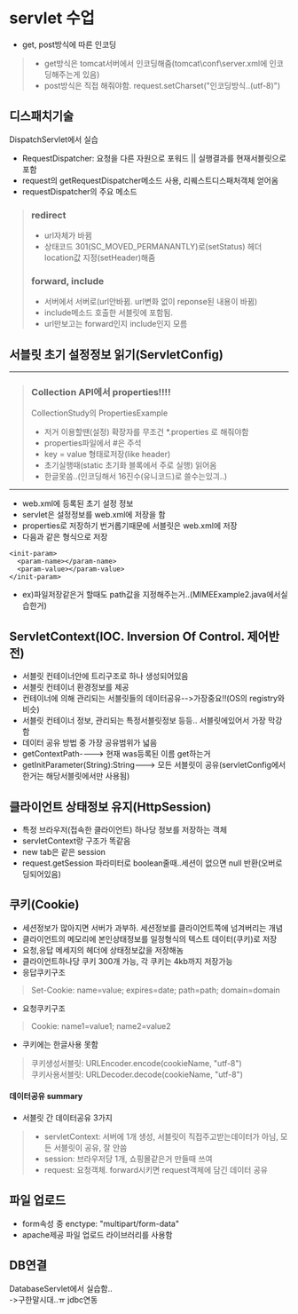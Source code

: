 # servlet 수업  
- get, post방식에 따른 인코딩  
> - get방식은 tomcat서버에서 인코딩해줌(tomcat\\conf\\server.xml에 인코딩해주는게 있음)  
> - post방식은 직접 해줘야함. request.setCharset("인코딩방식..(utf-8)")  

## 디스패치기술
DispatchServlet에서 실습  
- RequestDispatcher: 요청을 다른 자원으로 포워드 || 실행결과를 현재서블릿으로 포함  
- request의 getRequestDispatcher메소드 사용, 리퀘스트디스패처객체 얻어옴  
- requestDispatcher의 주요 메소드
> ### redirect  
> - url자체가 바뀜  
> - 상태코드 301(SC_MOVED_PERMANANTLY)로(setStatus) 헤더 location값 지정(setHeader)해줌
> ### forward, include    
> - 서버에서 서버로(url안바뀜. url변화 없이 reponse된 내용이 바뀜)  
> - include메소드 호출한 서블릿에 포함됨.  
> - url만보고는 forward인지 include인지 모름  


## 서블릿 초기 설정정보 읽기(ServletConfig)    
------------------------------------
> ### Collection API에서 properties!!!!  
> CollectionStudy의 PropertiesExample
> - 저거 이용할땐(설정) 확장자를 무조건 *.properties 로 해줘야함  
> - properties파일에서 #은 주석  
> - key = value 형태로저장(like header)  
> - 초기실행때(static 초기화 블록에서 주로 실행) 읽어옴  
> - 한글못씀..(인코딩해서 16진수(유니코드)로 쓸수는있긔..)  
--------------------------------------  
- web.xml에 등록된 초기 설정 정보  
- servlet은 설정정보를 web.xml에 저장을 함  
- properties로 저장하기 번거롭기때문에 서블릿은 web.xml에 저장  
- 다음과 같은 형식으로 저장  
```  
<init-param>
  <param-name></param-name>
  <param-value></param-value>
</init-param>
```  
- ex)파일저장같은거 할때도 path값을 지정해주는거..(MIMEExample2.java에서실습한거)  

## ServletContext(IOC. Inversion Of Control. 제어반전)  
- 서블릿 컨테이너안에 트리구조로 하나 생성되어있음  
- 서블릿 컨테이너 환경정보를 제공  
- 컨테이너에 의해 관리되는 서블릿들의 데이터공유-->가장중요!!(OS의 registry와 비슷)    
- 서블릿 컨테이너 정보, 관리되는 특정서블릿정보 등등.. 서블릿에있어서 가장 막강함  
- 데이터 공유 방법 중 가장 공유범위가 넓음  
- getContextPath----> 현재 was등록된 이름 get하는거   
- getInitParameter(String):String---> 모든 서블릿이 공유(servletConfig에서 한거는 해당서블릿에서만 사용됨)  

## 클라이언트 상태정보 유지(HttpSession)  
- 특정 브라우저(접속한 클라이언트) 하나당 정보를 저장하는 객체  
- servletContext랑 구조가 똑같음  
- new tab은 같은 session  
- request.getSession 파라미터로 boolean줄때..세션이 없으면 null 반환(오버로딩되어있음)  

## 쿠키(Cookie)  
- 세션정보가 많아지면 서버가 과부하. 세션정보를 클라이언트쪽에 넘겨버리는 개념  
- 클라이언트의 메모리에 본인상태정보를 일정형식의 텍스트 데이터(쿠키)로 저장  
- 요청,응답 메세지의 헤더에 상태정보값을 저장해놈  
- 클라이언트하나당 쿠키 300개 가능, 각 쿠키는 4kb까지 저장가능  
- 응답쿠키구조    
> Set-Cookie: name=value; expires=date; path=path; domain=domain  
- 요청쿠키구조  
> Cookie: name1=value1; name2=value2  
- 쿠키에는 한글사용 못함  
> 쿠키생성서블릿: URLEncoder.encode(cookieName, "utf-8")  
> 쿠키사용서블릿: URLDecoder.decode(cookieName, "utf-8")  
         
 #### 데이터공유 summary   
 - 서블릿 간 데이터공유 3가지  
 > - servletContext: 서버에 1개 생성, 서블릿이 직접주고받는데이터가 아님, 모든 서블릿이 공유, 잘 안씀
 > - session: 브라우저당 1개, 쇼핑몰같은거 만들때 쓰여  
 > - request: 요청객체. forward시키면 request객체에 담긴 데이터 공유    
 
 ## 파일 업로드  
 - form속성 중 enctype: "multipart/form-data"  
 - apache제공 파일 업로드 라이브러리를 사용함  
 
 










## DB연결  
DatabaseServlet에서 실습함..   
->구한말시대..ㅠ jdbc연동  
